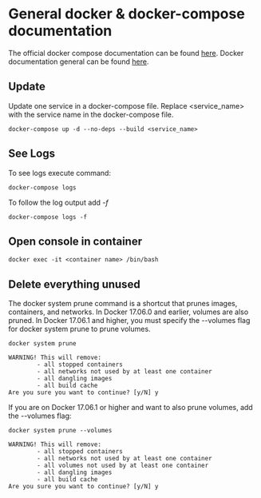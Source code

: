 ﻿# General docker & docker-compose documentation
The official docker compose documentation can be found [here](https://docs.docker.com/compose/compose-file/).
Docker documentation general can be found [here](https://docs.docker.com/).

## Update 
Update one service in a docker-compose file. Replace <service_name> with the service name in the docker-compose file.

    docker-compose up -d --no-deps --build <service_name>

## See Logs
To see logs execute command:

    docker-compose logs

To follow the log output add *-f*

    docker-compose logs -f

## Open console in container
    docker exec -it <container name> /bin/bash

## Delete everything unused
The docker system prune command is a shortcut that prunes images, containers, and networks. In Docker 17.06.0 and earlier, volumes are also pruned. In Docker 17.06.1 and higher, you must specify the --volumes flag for docker system prune to prune volumes.

    docker system prune

    WARNING! This will remove:
            - all stopped containers
            - all networks not used by at least one container
            - all dangling images
            - all build cache
    Are you sure you want to continue? [y/N] y

If you are on Docker 17.06.1 or higher and want to also prune volumes, add the --volumes flag:

    docker system prune --volumes

    WARNING! This will remove:
            - all stopped containers
            - all networks not used by at least one container
            - all volumes not used by at least one container
            - all dangling images
            - all build cache
    Are you sure you want to continue? [y/N] y